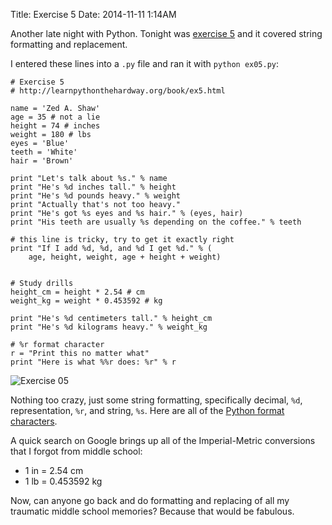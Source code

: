 Title: Exercise 5
Date: 2014-11-11 1:14AM

Another late night with Python. Tonight was [exercise 5](http://learnpythonthehardway.org/book/ex5.html) and it covered string formatting and replacement.

I entered these lines into a `.py` file and ran it with `python ex05.py`:

```
# Exercise 5
# http://learnpythonthehardway.org/book/ex5.html

name = 'Zed A. Shaw'
age = 35 # not a lie
height = 74 # inches
weight = 180 # lbs
eyes = 'Blue'
teeth = 'White'
hair = 'Brown'

print "Let's talk about %s." % name
print "He's %d inches tall." % height
print "He's %d pounds heavy." % weight
print "Actually that's not too heavy."
print "He's got %s eyes and %s hair." % (eyes, hair)
print "His teeth are usually %s depending on the coffee." % teeth

# this line is tricky, try to get it exactly right
print "If I add %d, %d, and %d I get %d." % (
    age, height, weight, age + height + weight)


# Study drills
height_cm = height * 2.54 # cm
weight_kg = weight * 0.453592 # kg

print "He's %d centimeters tall." % height_cm
print "He's %d kilograms heavy." % weight_kg

# %r format character
r = "Print this no matter what"
print "Here is what %%r does: %r" % r
```

![Exercise 05]({filename}/images/ex05.png "Exercise 05")

Nothing too crazy, just some string formatting, specifically decimal, `%d`, representation, `%r`, and string, `%s`. Here are all of the [Python format characters](https://docs.python.org/2/library/stdtypes.html#string-formatting-operations).

A quick search on Google brings up all of the Imperial-Metric conversions that I forgot from middle school:

- 1 in = 2.54 cm
- 1 lb = 0.453592 kg

Now, can anyone go back and do formatting and replacing of all my traumatic middle school memories? Because that would be fabulous.
